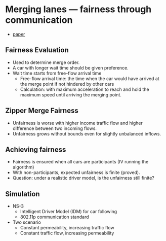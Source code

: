 # Merging lanes — fairness through communication
* [paper](https://www.researchgate.net/publication/262922650)

## Fairness Evaluation
* Used to determine merge order.
* A car with longer wait time should be given preference.
* Wait time starts from free-flow arrival time
    + Free-flow arrival time: the time when the car would have arrived at the merge point if not hindered by other cars
    + Calculation: with maximum acceleration to reach and hold the maximum speed until arriving the merging point.

## Zipper Merge Fairness
* Unfairness is worse with higher income traffic flow and higher difference between two incoming flows.
* Unfairness grows without bounds even for slightly unbalanced inflows.

## Achieving fairness
* Fairness is ensured when all cars are participants (IV running the algorithm)
* With non-participants, expected unfairness is finite (proved).
* Question: under a realistic driver model, is the unfairness still finite?

## Simulation
* NS-3
    * Intelligent Driver Model (IDM) for car following
    * 802.11p communication standard
* Two scenario
    * Constant permeability, increasing traffic flow
    * Constant traffic flow, increasing permeability

